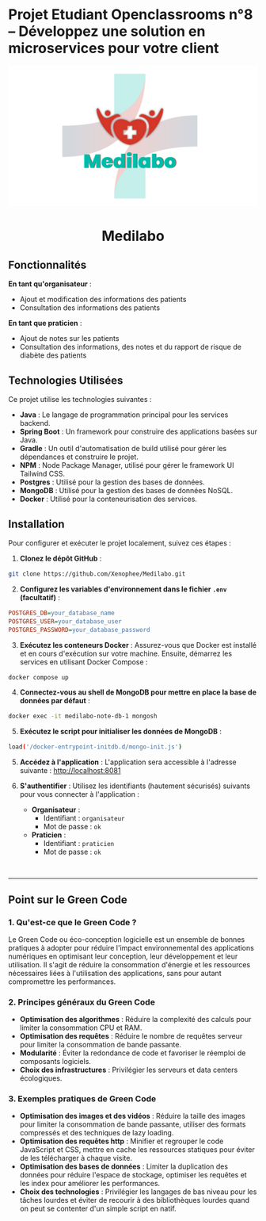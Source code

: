 # Projet Etudiant Openclassrooms n°8 – Développez une solution en microservices pour votre client

<img src="/preview.png" alt="Logo de l'application">

<h1 align="center">Medilabo</h1>


## Fonctionnalités

**En tant qu'organisateur** :
- Ajout et modification des informations des patients
- Consultation des informations des patients

**En tant que praticien** :
- Ajout de notes sur les patients
- Consultation des informations, des notes et du rapport de risque de diabète des patients


## Technologies Utilisées

Ce projet utilise les technologies suivantes :

- **Java** : Le langage de programmation principal pour les services backend.
- **Spring Boot** : Un framework pour construire des applications basées sur Java.
- **Gradle** : Un outil d'automatisation de build utilisé pour gérer les dépendances et construire le projet.
- **NPM** : Node Package Manager, utilisé pour gérer le framework UI Tailwind CSS.
- **Postgres** : Utilisé pour la gestion des bases de données.
- **MongoDB** : Utilisé pour la gestion des bases de données NoSQL.
- **Docker** : Utilisé pour la conteneurisation des services.


## Installation

Pour configurer et exécuter le projet localement, suivez ces étapes :

1. **Clonez le dépôt GitHub** :

```bash
git clone https://github.com/Xenophee/Medilabo.git
```

2. **Configurez les variables d'environnement dans le fichier `.env` (facultatif)** :

```ini
POSTGRES_DB=your_database_name
POSTGRES_USER=your_database_user
POSTGRES_PASSWORD=your_database_password
```

3. **Exécutez les conteneurs Docker** :
Assurez-vous que Docker est installé et en cours d'exécution sur votre machine. Ensuite, démarrez les services en utilisant Docker Compose :
```sh
docker compose up
```

4. **Connectez-vous au shell de MongoDB pour mettre en place la base de données par défaut** :
```sh
docker exec -it medilabo-note-db-1 mongosh
```

5. **Exécutez le script pour initialiser les données de MongoDB** :
```sh
load('/docker-entrypoint-initdb.d/mongo-init.js')
```


5. **Accédez à l'application** :
   L'application sera accessible à l'adresse suivante : [http://localhost:8081](http://localhost:8081)


6. **S'authentifier** :
   Utilisez les identifiants (hautement sécurisés) suivants pour vous connecter à l'application :
   - **Organisateur** : 
     - Identifiant : `organisateur`
     - Mot de passe : `ok`
   - **Praticien** :
     - Identifiant : `praticien`
     - Mot de passe : `ok`


<br>
<hr>

## Point sur le Green Code

### 1. Qu'est-ce que le Green Code ?

Le Green Code ou éco-conception logicielle est un ensemble de bonnes pratiques à adopter pour réduire l'impact environnemental des applications numériques en optimisant leur conception, leur développement et leur utilisation. Il s'agit de réduire la consommation d'énergie et les ressources nécessaires liées à l'utilisation des applications, sans pour autant compromettre les performances.

### 2. Principes généraux du Green Code

- **Optimisation des algorithmes** : Réduire la complexité des calculs pour limiter la consommation CPU et RAM.
- **Optimisation des requêtes** : Réduire le nombre de requêtes serveur pour limiter la consommation de bande passante.
- **Modularité** : Éviter la redondance de code et favoriser le réemploi de composants logiciels.
- **Choix des infrastructures** : Privilégier les serveurs et data centers écologiques.

### 3. Exemples pratiques de Green Code

- **Optimisation des images et des vidéos** : Réduire la taille des images pour limiter la consommation de bande passante, utiliser des formats compressés et des techniques de lazy loading.
- **Optimisation des requêtes http** : Minifier et regrouper le code JavaScript et CSS, mettre en cache les ressources statiques pour éviter de les télécharger à chaque visite.
- **Optimisation des bases de données** : Limiter la duplication des données pour réduire l'espace de stockage, optimiser les requêtes et les index pour améliorer les performances.
- **Choix des technologies** : Privilégier les langages de bas niveau pour les tâches lourdes et éviter de recourir à des bibliothèques lourdes quand on peut se contenter d'un simple script en natif.


